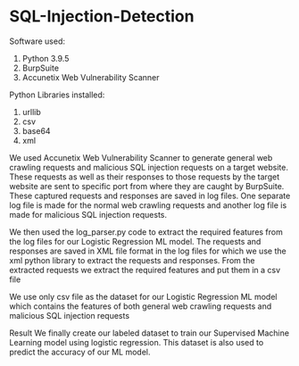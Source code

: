 # SQL-Injection-Detection
Software used:
<ol>
<li>Python 3.9.5</li>
<li>BurpSuite</li>
<li>Accunetix Web Vulnerability Scanner</li>
</ol>

Python Libraries installed:
<ol>
<li>urllib</li>
<li>csv</li>
<li>base64</li>
<li>xml</li>
</ol>

We used Accunetix Web Vulnerability Scanner to generate general web crawling requests and malicious SQL injection requests on a target website. These requests as well as their responses to those requests by the target website are sent to specific port from where they are caught by BurpSuite. These captured requests and responses are saved in log files. One separate log file is made for the normal web crawling requests and another log file is made for malicious SQL injection requests.

We then used the log_parser.py code to extract the required features from the log files for our Logistic Regression ML model. The requests and responses are saved in XML file format in the log files for which we use the xml python library to extract the requests and responses. From the extracted requests we extract the required features and put them in a csv file

We use only csv file as the dataset for our Logistic Regression ML model which contains the features of both general web crawling requests and malicious SQL injection requests


Result
We finally create our labeled dataset to train our Supervised Machine Learning model using logistic regression. This dataset is also used to predict the accuracy of our ML model.
